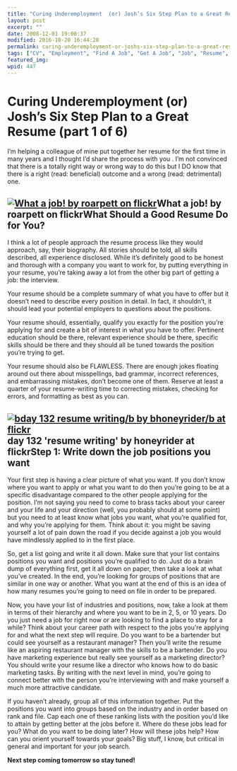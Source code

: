 ```yaml
---
title: "Curing Underemployment  (or) Josh’s Six Step Plan to a Great Resume (part 1 of 6)"
layout: post
excerpt: ""
date: 2008-12-01 19:00:37
modified: 2016-10-20 16:44:20
permalink: curing-underemployment-or-joshs-six-step-plan-to-a-great-resume-part-1-of-6/index.html
tags: ["CV", "Employment", "Find A Job", "Get A Job", "Job", "Resume", "Unemployment", "Write A Resume", "Writing A Resume", "Personal Development"]
featured_img: 
wpid: 447
---
```


# Curing Underemployment  (or) Josh’s Six Step Plan to a Great Resume (part 1 of 6)

I’m helping a colleague of mine put together her resume for the first time in many years and I thought I’d share the process with you . I’m not convinced that there is a totally right way or wrong way to do this but I DO know that there is a right (read: beneficial) outcome and a wrong (read: detrimental) one.

[![What a job! by roarpett on flickr](http://farm1.static.flickr.com/90/234838351_6879b2ab3a.jpg "Get the job you want")](http://flickr.com/photos/roarpett/234838351/)What a job! by roarpett on flickrWhat Should a Good Resume Do for You?
-------------------------------------

I think a lot of people approach the resume process like they would approach, say, their biography. All stories should be told, all skills described, all experience disclosed. While it’s definitely good to be honest and thorough with a company you want to work for, by putting everything in your resume, you’re taking away a lot from the other big part of getting a job: the interview.

Your resume should be a complete summary of what you have to offer but it doesn’t need to describe every position in detail. In fact, it shouldn’t, it should lead your potential employers to questions about the positions.

Your resume should, essentially, qualify you exactly for the position you’re applying for and create a bit of interest in what you have to offer. Pertinent education should be there, relevant experience should be there, specific skills should be there and they should all be tuned towards the position you’re trying to get.

Your resume should also be FLAWLESS. There are enough jokes floating around out there about misspellings, bad grammar, incorrect references, and embarrassing mistakes, don’t become one of them. Reserve at least a quarter of your resume-writing time to correcting mistakes, checking for errors, and formatting as best as you can.

[![bday 132 resume writing/b by bhoneyrider/b at flickr](http://farm2.static.flickr.com/1342/800673467_f918096b3c.jpg "Writing a resume can be difficult but not impossible...")](http://flickr.com/photos/julieastaub/800673467/)day 132 'resume writing' by honeyrider at flickrStep 1: Write down the job positions you want
---------------------------------------------

Your first step is having a clear picture of what you want. If you don’t know where you want to apply or what you want to do then you’re going to be at a specific disadvantage compared to the other people applying for the position. I’m not saying you need to come to brass tacks about your career and your life and your direction (well, you probably should at some point) but you need to at least know what jobs you want, what you’re qualified for, and why you’re applying for them. Think about it: you might be saving yourself a lot of pain down the road if you decide against a job you would have mindlessly applied to in the first place.

So, get a list going and write it all down. Make sure that your list contains positions you want and positions you’re qualified to do. Just do a brain dump of everything first, get it all down on paper, then take a look at what you’ve created. In the end, you’re looking for groups of positions that are similar in one way or another. What you want at the end of this is an idea of how many resumes you’re going to need on file in order to be prepared.

Now, you have your list of industries and positions, now, take a look at them in terms of their hierarchy and where you want to be in 2, 5, or 10 years. Do you just need a job for right now or are looking to find a place to stay for a while? Think about your career path with respect to the jobs you’re applying for and what the next step will require. Do you want to be a bartender but could see yourself as a restaurant manager? Then you’ll write the resume like an aspiring restaurant manager with the skills to be a bartender. Do you have marketing experience but really see yourself as a marketing director? You should write your resume like a director who knows how to do basic marketing tasks. By writing with the next level in mind, you’re going to connect better with the person you’re interviewing with and make yourself a much more attractive candidate.

If you haven’t already, group all of this information together. Put the positions you want into groups based on the industry and in order based on rank and file. Cap each one of these ranking lists with the position you’d like to attain by getting better at the jobs before it. Where do these jobs lead for you? What do you want to be doing later? How will these jobs help? How can you orient yourself towards your goals? Big stuff, I know, but critical in general and important for your job search.

**Next step coming tomorrow so stay tuned!**